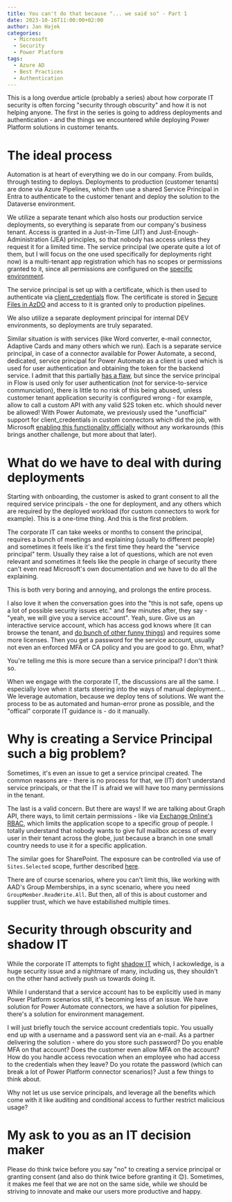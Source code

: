 ```yaml
---
title: You can't do that because "... we said so" - Part 1
date: 2023-10-16T11:00:00+02:00
author: Jan Hajek
categories:
  - Microsoft
  - Security
  - Power Platform
tags:
  - Azure AD
  - Best Practices
  - Authentication
---
```


This is a long overdue article (probably a series) about how corporate IT security is often forcing "security through obscurity" and how it is not helping anyone. The first in the series is going to address deployments and authentication - and the things we encountered while deploying Power Platform solutions in customer tenants.

<!-- more -->

# The ideal process

Automation is at heart of everything we do in our company. From builds, through testing to deploys. Deployments to production (customer tenants) are done via Azure Pipelines, which then use a shared Service Principal in Entra to authenticate to the customer tenant and deploy the solution to the Dataverse environment.

We utilize a separate tenant which also hosts our production service deployments, so everything is separate from our company's business tenant. Access is granted in a Just-in-Time (JIT) and Just-Enough-Administration (JEA) principles, so that nobody has access unless they request it for a limited time. The service principal (we operate quite a lot of them, but I will focus on the one used specifically for deployments right now) is a multi-tenant app registration which has no scopes or permissions granted to it, since all permissions are configured on the [specific environment](https://learn.microsoft.com/en-us/power-platform/admin/manage-application-users&WT.mc_id=AZ-MVP-5003178).

The service principal is set up with a certificate, which is then used to authenticate via [client_credentials](https://learn.microsoft.com/en-us/azure/active-directory/develop/v2-oauth2-client-creds-grant-flow&WT.mc_id=AZ-MVP-5003178) flow. The certificate is stored in [Secure Files in AzDO](https://learn.microsoft.com/en-us/azure/devops/pipelines/library/secure-files?view=azure-devops&WT.mc_id=AZ-MVP-5003178) and access to it is granted only to production pipelines.

We also utilize a separate deployment principal for internal DEV environments, so deployments are truly separated.

Similar situation is with services (like Word converter, e-mail connector, Adaptive Cards and many others which we run). Each is a separate service principal, in case of a connector available for Power Automate, a second, dedicated, service principal for Power Automate as a client is used which is used for user authentication and obtaining the token for the backend service. I admit that this partially [has a flaw](https://github.com/microsoft/PowerPlatformConnectors/issues/596), but since the service principal in Flow is used only for user authentication (not for service-to-service communciation), there is little to no risk of this being abused, unless customer tenant application security is configured wrong - for example, allow to call a custom API with any valid S2S token etc. which should never be allowed! With Power Automate, we previously used the "unofficial" support for client_credentials in custom connectors which did the job, with Microsoft [enabling this functionality officially](https://powerapps.microsoft.com/en-us/blog/public-preview-of-new-custom-connector-enhancements/) without any workarounds (this brings another challenge, but more about that later). 

# What do we have to deal with during deployments

Starting with onboarding, the customer is asked to grant consent to all the required service principals - the one for deployment, and any others which are required by the deployed workload (for custom connectors to work for example). This is a one-time thing. And this is the first problem.

The corporate IT can take weeks or months to consent the principal, requires a bunch of meetings and explaining (usually to different people) and sometimes it feels like it's the first time they heard the "service principal" term. Usually they raise a lot of questions, which are not even relevant and sometimes it feels like the people in charge of security there can't even read Microsoft's own documentation and we have to do all the explaining.

This is both very boring and annoying, and prolongs the entire process.

I also love it when the conversation goes into the "this is not safe, opens up a lot of possible security issues etc." and few minutes after, they say - "yeah, we will give you a service account". Yeah, sure. Give us an interactive service account, which has access god knows where (it can browse the tenant, and [do bunch of other funny things](https://aadinternals.com/aadinternals/)) and requires some more licenses. Then you get a password for the service account, usually not even an enforced MFA or CA policy and you are good to go. Ehm, what?

You're telling me this is more secure than a service principal? I don't think so.

When we engage with the corporate IT, the discussions are all the same. I especially love when it starts steering into the ways of manual deployment... We leverage automation, because we deploy tens of solutions. We want the process to be as automated and human-error prone as possible, and the "offical" corporate IT guidance is - do it manually.

# Why is creating a Service Principal such a big problem?

Sometimes, it's even an issue to get a service principal created. The common reasons are - there is no process for that, we (IT) don't understand service principals, or that the IT is afraid we will have too many permissions in the tenant.

The last is a valid concern. But there are ways! If we are talking about Graph API, there ways, to limit certain permissions - like via [Exchange Online's RBAC](https://learn.microsoft.com/en-us/exchange/permissions-exo/application-rbac), which limits the application scope to a specific group of people. I totally understand that nobody wants to give full mailbox access of every user in their tenant across the globe, just because a branch in one small country needs to use it for a specific application.

The similar goes for SharePoint. The exposure can be controlled via use of `Sites.Selected` scope, further described [here](https://devblogs.microsoft.com/microsoft365dev/controlling-app-access-on-specific-sharepoint-site-collections/).

There are of course scenarios, where you can't limit this, like working with AAD's Group Memberships, in a sync scenario, where you need `GroupMember.ReadWrite.All`. But then, all of this is about customer and supplier trust, which we have estabilished multiple times.

# Security through obscurity and shadow IT

While the corporate IT attempts to fight [shadow IT](https://learn.microsoft.com/en-us/defender-cloud-apps/tutorial-shadow-it?WT.mc_id=AZ-MVP-5003178) which, I ackowledge, is a huge security issue and a nightmare of many, including us, they shouldn't on the other hand actively push us towards doing it.

While I understand that a service account has to be explicitly used in many Power Platform scenarios still, it's becoming less of an issue. We have solution for Power Automate connectors, we have a solution for pipelines, there's a solution for environment management.

I will just briefly touch the service account credentials topic. You usually end up with a username and a password sent via an e-mail. As a partner delivering the solution - where do you store such password? Do you enable MFA on that account? Does the customer even allow MFA on the account? How do you handle access revocation when an employee who had access to the credentials when they leave? Do you rotate the password (which can break a lot of Power Platform connector scenarios)? Just a few things to think about.

Why not let us use service principals, and leverage all the benefits which come with it like auditing and conditional access to further restrict malicious usage?

# My ask to you as an IT decision maker

Please do think twice before you say "no" to creating a service principal or granting consent (and also do think twice before granting it 😊). Sometimes, it makes me feel that we are not on the same side, while we should be striving to innovate and make our users more productive and happy.
